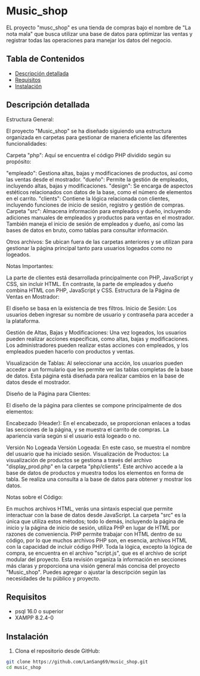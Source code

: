 # Music_shop

EL proyecto "musc_shop" es una tienda de compras bajo el nombre de "La nota mala" que busca utilizar una base de datos para optimizar las ventas y registrar todas las operaciones para manejar los datos del negocio.

## Tabla de Contenidos

- [Descripción detallada](#descripción-detallada)
- [Requisitos](#requisitos)
- [Instalación](#instalación)

## Descripción detallada
Estructura General:

El proyecto "Music_shop" se ha diseñado siguiendo una estructura organizada en carpetas para gestionar de manera eficiente las diferentes funcionalidades:

Carpeta "php": Aquí se encuentra el código PHP dividido según su propósito:

"empleado": Gestiona altas, bajas y modificaciones de productos, así como las ventas desde el mostrador.
"dueño": Permite la gestión de empleados, incluyendo altas, bajas y modificaciones.
"design": Se encarga de aspectos estéticos relacionados con datos de la base, como el número de elementos en el carrito.
"clients": Contiene la lógica relacionada con clientes, incluyendo funciones de inicio de sesión, registro y gestión de compras.
Carpeta "src": Almacena información para empleados y dueño, incluyendo adiciones manuales de empleados y productos para ventas en el mostrador. También maneja el inicio de sesión de empleados y dueño, así como las bases de datos en bruto, como tablas para consultar información.

Otros archivos: Se ubican fuera de las carpetas anteriores y se utilizan para gestionar la página principal tanto para usuarios logeados como no logeados.

Notas Importantes:

La parte de clientes está desarrollada principalmente con PHP, JavaScript y CSS, sin incluir HTML. En contraste, la parte de empleados y dueño combina HTML con PHP, JavaScript y CSS.
Estructura de la Página de Ventas en Mostrador:

El diseño se basa en la existencia de tres filtros.
Inicio de Sesión: Los usuarios deben ingresar su nombre de usuario y contraseña para acceder a la plataforma.

Gestión de Altas, Bajas y Modificaciones: Una vez logeados, los usuarios pueden realizar acciones específicas, como altas, bajas y modificaciones. Los administradores pueden realizar estas acciones con empleados, y los empleados pueden hacerlo con productos y ventas.

Visualización de Tablas: Al seleccionar una acción, los usuarios pueden acceder a un formulario que les permite ver las tablas completas de la base de datos. Esta página está diseñada para realizar cambios en la base de datos desde el mostrador.

Diseño de la Página para Clientes:

El diseño de la página para clientes se compone principalmente de dos elementos:

Encabezado (Header): En el encabezado, se proporcionan enlaces a todas las secciones de la página, y se muestra el carrito de compras. La apariencia varía según si el usuario está logeado o no.

Versión No Logeada
Versión Logeada: En este caso, se muestra el nombre del usuario que ha iniciado sesión.
Visualización de Productos: La visualización de productos se gestiona a través del archivo "display_prod.php" en la carpeta "php/clients". Este archivo accede a la base de datos de productos y muestra todos los elementos en forma de tabla. Se realiza una consulta a la base de datos para obtener y mostrar los datos.

Notas sobre el Código:

En muchos archivos HTML, verás una sintaxis especial que permite interactuar con la base de datos desde JavaScript.
La carpeta "src" es la única que utiliza estos métodos; todo lo demás, incluyendo la página de inicio y la página de inicio de sesión, utiliza PHP en lugar de HTML por razones de conveniencia.
PHP permite trabajar con HTML dentro de su código, por lo que muchos archivos PHP son, en esencia, archivos HTML con la capacidad de incluir código PHP.
Toda la lógica, excepto la lógica de compra, se encuentra en el archivo "script.js", que es el archivo de script modular del proyecto.
Esta revisión organiza la información en secciones más claras y proporciona una visión general más concisa del proyecto "Music_shop". Puedes agregar o ajustar la descripción según las necesidades de tu público y proyecto.

## Requisitos

- psql 16.0 o superior
- XAMPP 8.2.4-0

## Instalación

1. Clona el repositorio desde GitHub:

```bash
git clone https://github.com/LanSang69/music_shop.git
cd music_shop
```